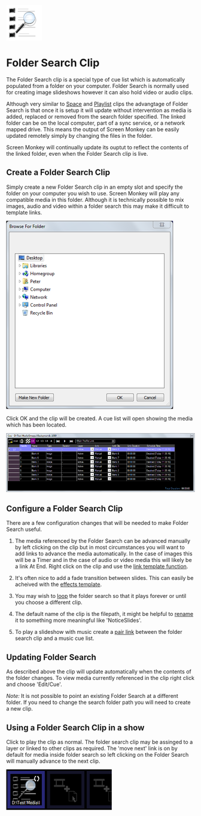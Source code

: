 ![](../../images/foldersearchclip.png)
# Folder Search Clip

The Folder Search clip is a special type of cue list which is automatically populated from a folder on your computer. Folder Search is normally used for creating image slideshows however it can also hold video or audio clips.

Although very similar to [Space](CueListSpaceClip.md) and [Playlist](playlist.md) clips the advangtage of Folder Search is that once it is setup it will update without intervention as media is added, replaced or removed from the search folder specified. The linked folder can be on the local computer, part of a sync service, or a network mapped drive. This means the output of Screen Monkey can be easily updated remotely simply by changing the files in the folder.

Screen Monkey will continually update its ouptut to reflect the contents of the linked folder, even when the Folder Search clip is live.

## Create a Folder Search Clip
Simply create a new Folder Search clip in an empty slot and specify the folder on your computer you wish to use. Screen Monkey will play any compatible media in this folder. Although it is technically possible to mix images, audio and video within a folder search this may make it difficult to template links.

![](../../images/foldersearch-browse.png)

Click OK and the clip will be created. A cue list will open showing the media which has been located.

![](../../images/foldersearch-cue.png)

## Configure a Folder Search Clip
There are a few configuration changes that will be needed to make Folder Search useful.

1. The media referenced by the Folder Search can be advanced manually by left clicking on the clip but in most circumstances you will want to add links to advance the media automatically. In the case of images this will be a Timer and in the case of audio or video media this will likely be a link At End. Right click on the clip and use the [link template function](../clipSettings/template.md).

2. It's often nice to add a fade transition between slides. This can easily be acheived with the [effects template](../clipSettings/template.md).

3. You may wish to [loop](../clipSettings/playbackSettings.md) the folder search so that it plays forever or until you choose a different clip.

4. The default name of the clip is the filepath, it might be helpful to [rename](../clipSettings/rename.md) it to something more meaningful like 'NoticeSlides'.

5. To play a slideshow with music create a [pair link](../clipSettings/link.md) between the folder search clip and a music cue list.

## Updating Folder Search
As described above the clip will update automatically when the contents of the folder changes. To view media currently referenced in the clip right click and choose 'Edit/Cue'.

*Note:* It is not possible to point an existing Folder Search at a different folder. If you need to change the search folder path you will need to create a new clip.

## Using a Folder Search Clip in a show
Click to play the clip as normal. The folder search clip may be assinged to a layer or linked to other clips as required. The 'move next' link is on by default for media inside folder search so left clicking on the Folder Search will manually advance to the next clip.

![](../../images/dashboard-foldersearch.png)